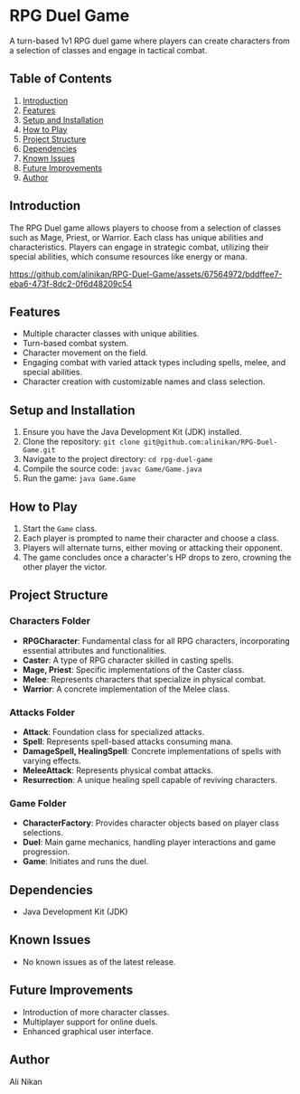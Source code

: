 # RPG Duel Game

A turn-based 1v1 RPG duel game where players can create characters from a selection of classes and engage in tactical combat.

## Table of Contents

1. [Introduction](#introduction)
2. [Features](#features)
3. [Setup and Installation](#setup-and-installation)
4. [How to Play](#how-to-play)
5. [Project Structure](#project-structure)
6. [Dependencies](#dependencies)
7. [Known Issues](#known-issues)
8. [Future Improvements](#future-improvements)
9. [Author](#author)

## Introduction

The RPG Duel game allows players to choose from a selection of classes such as Mage, Priest, or Warrior. Each class has unique abilities and characteristics. Players can engage in strategic combat, utilizing their special abilities, which consume resources like energy or mana.

https://github.com/alinikan/RPG-Duel-Game/assets/67564972/bddffee7-eba6-473f-8dc2-0f6d48209c54

## Features

- Multiple character classes with unique abilities.
- Turn-based combat system.
- Character movement on the field.
- Engaging combat with varied attack types including spells, melee, and special abilities.
- Character creation with customizable names and class selection.

## Setup and Installation

1. Ensure you have the Java Development Kit (JDK) installed.
2. Clone the repository: `git clone git@github.com:alinikan/RPG-Duel-Game.git`
3. Navigate to the project directory: `cd rpg-duel-game`
4. Compile the source code: `javac Game/Game.java`
5. Run the game: `java Game.Game`

## How to Play

1. Start the `Game` class.
2. Each player is prompted to name their character and choose a class.
3. Players will alternate turns, either moving or attacking their opponent.
4. The game concludes once a character's HP drops to zero, crowning the other player the victor.

## Project Structure

### Characters Folder

- **RPGCharacter**: Fundamental class for all RPG characters, incorporating essential attributes and functionalities.
- **Caster**: A type of RPG character skilled in casting spells.
- **Mage, Priest**: Specific implementations of the Caster class.
- **Melee**: Represents characters that specialize in physical combat.
- **Warrior**: A concrete implementation of the Melee class.

### Attacks Folder

- **Attack**: Foundation class for specialized attacks.
- **Spell**: Represents spell-based attacks consuming mana.
- **DamageSpell, HealingSpell**: Concrete implementations of spells with varying effects.
- **MeleeAttack**: Represents physical combat attacks.
- **Resurrection**: A unique healing spell capable of reviving characters.

### Game Folder

- **CharacterFactory**: Provides character objects based on player class selections.
- **Duel**: Main game mechanics, handling player interactions and game progression.
- **Game**: Initiates and runs the duel.

## Dependencies

- Java Development Kit (JDK)

## Known Issues

- No known issues as of the latest release.

## Future Improvements

- Introduction of more character classes.
- Multiplayer support for online duels.
- Enhanced graphical user interface.

## Author

Ali Nikan
